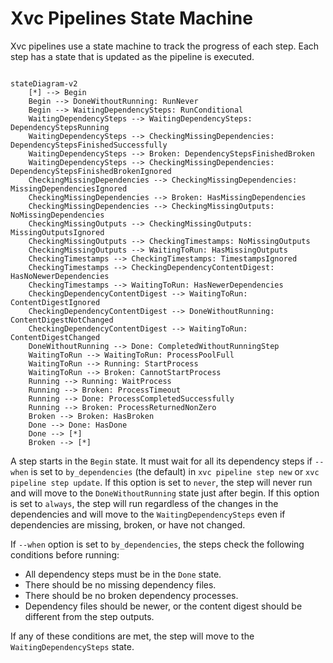 # Xvc Pipelines State Machine

Xvc pipelines use a state machine to track the progress of each step.
Each step has a state that is updated as the pipeline is executed.

```mermaid

stateDiagram-v2
    [*] --> Begin
    Begin --> DoneWithoutRunning: RunNever
    Begin --> WaitingDependencySteps: RunConditional
    WaitingDependencySteps --> WaitingDependencySteps: DependencyStepsRunning
    WaitingDependencySteps --> CheckingMissingDependencies: DependencyStepsFinishedSuccessfully
    WaitingDependencySteps --> Broken: DependencyStepsFinishedBroken
    WaitingDependencySteps --> CheckingMissingDependencies: DependencyStepsFinishedBrokenIgnored
    CheckingMissingDependencies --> CheckingMissingDependencies: MissingDependenciesIgnored
    CheckingMissingDependencies --> Broken: HasMissingDependencies
    CheckingMissingDependencies --> CheckingMissingOutputs: NoMissingDependencies
    CheckingMissingOutputs --> CheckingMissingOutputs: MissingOutputsIgnored
    CheckingMissingOutputs --> CheckingTimestamps: NoMissingOutputs
    CheckingMissingOutputs --> WaitingToRun: HasMissingOutputs
    CheckingTimestamps --> CheckingTimestamps: TimestampsIgnored
    CheckingTimestamps --> CheckingDependencyContentDigest: HasNoNewerDependencies
    CheckingTimestamps --> WaitingToRun: HasNewerDependencies
    CheckingDependencyContentDigest --> WaitingToRun: ContentDigestIgnored
    CheckingDependencyContentDigest --> DoneWithoutRunning: ContentDigestNotChanged
    CheckingDependencyContentDigest --> WaitingToRun: ContentDigestChanged
    DoneWithoutRunning --> Done: CompletedWithoutRunningStep
    WaitingToRun --> WaitingToRun: ProcessPoolFull
    WaitingToRun --> Running: StartProcess
    WaitingToRun --> Broken: CannotStartProcess
    Running --> Running: WaitProcess
    Running --> Broken: ProcessTimeout
    Running --> Done: ProcessCompletedSuccessfully
    Running --> Broken: ProcessReturnedNonZero
    Broken --> Broken: HasBroken
    Done --> Done: HasDone
    Done --> [*]
    Broken --> [*]

```

A step starts in the `Begin` state.
It must wait for all its dependency steps if `--when` is set to `by_dependencies` (the default) in `xvc pipeline step
new` or `xvc pipeline step update`.
If this option is set to `never`, the step will never run and will move to the `DoneWithoutRunning` state just after begin.
If this option is set to `always`, the step will run regardless of the changes in the dependencies and will move to the
`WaitingDependencySteps` even if dependencies are missing, broken, or have not changed.

If `--when` option is set to `by_dependencies`, the steps check the following conditions before running:

- All dependency steps must be in the `Done` state.
- There should be no missing dependency files.
- There should be no broken dependency processes.
- Dependency files should be newer, or the content digest should be different from the step outputs.

If any of these conditions are met, the step will move to the `WaitingDependencySteps` state.

